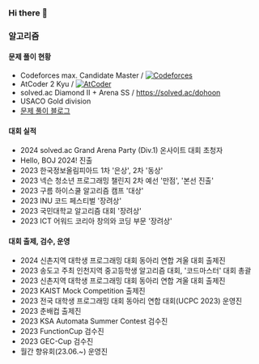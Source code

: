 ### Hi there 👋

### 알고리즘

#### 문제 풀이 현황
- Codeforces max. Candidate Master / [![Codeforces](https://badges.joonhyung.xyz/codeforces/FD..LH..lloyJ.svg)](https://codeforces.com/profile/FD..LH..lloyJ)
- AtCoder 2 Kyu / [![AtCoder](https://badges.joonhyung.xyz/atcoder/dohoon.svg?left_color=lightgray)](https://atcoder.jp/users/dohoon)
- solved.ac Diamond II + Arena SS / https://solved.ac/dohoon
- USACO Gold division
- [문제 풀이 블로그](https://mathsciforstudent.tistory.com/)

#### 대회 실적
- 2024 solved.ac Grand Arena Party (Div.1) 온사이트 대회 초청자
- Hello, BOJ 2024! 진출
- 2023 한국정보올림피아드 1차 '은상', 2차 '동상'
- 2023 넥슨 청소년 프로그래밍 챌린지 2차 예선 '만점', '본선 진출'
- 2023 구름 하이스쿨 알고리즘 캠프 '대상'
- 2023 INU 코드 페스티벌 '장려상'
- 2023 국민대학교 알고리즘 대회 '장려상'
- 2023 ICT 어워드 코리아 창의와 코딩 부문 '장려상'

#### 대회 출제, 검수, 운영
- 2024 신촌지역 대학생 프로그래밍 대회 동아리 연합 겨울 대회 출제진
- 2023 송도고 주최 인천지역 중고등학생 알고리즘 대회, '코드마스터' 대회 총괄
- 2023 신촌지역 대학생 프로그래밍 대회 동아리 연합 겨울 대회 출제진
- 2023 KAIST Mock Competition 출제진
- 2023 전국 대학생 프로그래밍 대회 동아리 연합 대회(UCPC 2023) 운영진
- 2023 춘배컵 출제진
- 2023 KSA Automata Summer Contest 검수진
- 2023 FunctionCup 검수진
- 2023 GEC-Cup 검수진
- 월간 향유회(23.06.~) 운영진
